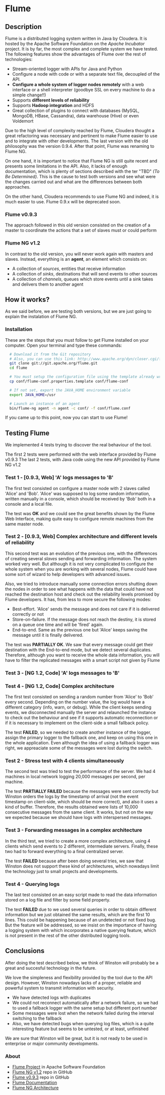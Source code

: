 Flume
===========================


## Description

Flume is a distributed logging system written in Java by Cloudera. It is hosted by the Apache Software Foundation on the *Apache Incubator* project. It is by far, the most complex and complete system we have tested. The following features show the advantages of Flume over the rest of technologies:

* Stream-oriented logger with APIs for Java and Python
* Configure a node with code or with a separate text file, decoupled of the API.
* **Configure a whole system of logger nodes remotely** with a web interface or a shell interpreter (goodbye SSL on every machine to do a simple change!!)
* Supports **different levels of reliability**
* Supports **Hadoop integration** and HDFS
* Great collection of plugins to connect with databases (MySQL, MongoDB, HBase, Cassandra), data warehouse (Hive) or even Voldemort

Due to the high level of complexity reached by Flume, Cloudera thought a great refactoring was necessary and pertinent to make Flume easier to use and to integrate with other developments. The last version with the old philosophy was the version 0.9.4. After that point, Flume was renaming to Flume NG.

On one hand, it is important to notice that Flume NG is still quite recent and presents some limitations in the API. Also, it lacks of enough documentation, which is plenty of sections described with the ter "TBD" *(To Be Determined)*.
This is the cause to test both versions and see what were the changes carried out and what are the differences between both approaches.

On the other hand, Cloudera recommends to use Flume NG and indeed, it is much easier to use. Flume 0.9.x will be deprecated soon.


### Flume v0.9.3

The approach followed in this old version consisted on the creation of a
master to coordinate the actions that a set of slaves must or could perform


### Flume NG v1.2

In contrast to the old version, you will never work again with masters and
slaves. Instead, everything is an **agent**, an element which consists on:
* A collection of *sources*,  entities that receive information
* A collection of *sinks*, destinations that will send events to other sources
* A collection of *channels*, queues which store events until a sink
  takes and delivers them to another agent


## How it works?

As we said before, we are testing both versions, but we are just going to explain the instalation of Flume NG.


### Installation

These are the steps that you must follow to get Flume installed on your computer.
Open your terminal and type these commands:

```bash
  # Download it from the Git repository
  # Also, you can use this link: http://www.apache.org/dyn/closer.cgi/flume/1.2.0/apache-flume-1.2.0.tar.gz
  git clone git://git.apache.org/flume.git
  cd flume

  # You must setup the configuration file using the template already written
  cp conf/flume-conf.properties.template conf/flume-conf

  # If not set, export the JAVA_HOME environment variable
  export JAVA_HOME=/usr

  # Launch an instance of an agent
  bin/flume-ng agent -n agent -c conf/ -f conf/flume.conf
```

If you came up to this point, now you can start to use Flume!


## Testing Flume

We implemented 4 tests trying to discover the real behaviour of the tool.

The first 2 tests were performed with the web interface provided by Flume v0.9.3
The last 2 tests, with Java code using the new API provided by Flume NG v1.2


### Test 1 - [0.9.3, Web] 'A' logs messages to 'B'

The first test consisted on configure a master node with 2 slaves called 'Alice' and 'Bob'. 
'Alice' was supposed to log some random information, written manually in a console, which should be received by 'Bob' both in a console and a local file.

The test was **OK** and we could see the great benefits shown by the Flume Web Interface, making quite easy to configure remote machines from the same master node.


### Test 2 - [0.9.3, Web] Complex architecture and different levels of reliability

This second test was an evolution of the previous one, with the differences of creating several *slaves* sending and forwarding information.
The system worked very well. But although it is not very complicated to configure the whole system when you are working with several nodes, Flume could have some sort of wizard to help developers with advanced issues.

Also, we tried to introduce manually some connection errors shutting down the nodes in order to see what happens with the data that could have not reached the destination host and check out the reliability levels promised by Flume developers.
It has, from less to more secure the following modes:

* Best-effort. 'Alice' sends the message and does not care if it is delivered correctly or not
* Store-on-failure. If the message does not reach the destiny, it is stored on a queue one time and will be 'fired' again.
* End-to-end. Same as the previous one but 'Alice' keeps saving the message until it is finally delivered.

The test was **PARTIALLY OK**. We saw that every message could get their destination with the End-to-end mode, but we detect several duplicates. Therefore, although you want to receive the whole data information, you will have to filter the replicated messages with a smart script not given by Flume


### Test 3 - [NG 1.2, Code] 'A' logs messages to 'B'



### Test 4 - [NG 1.2, Code] Complex architecture



The first test consisted on sending a random number from 'Alice' to 'Bob' every second. Depending on the number value, the log would have a different category (info, warn, or debug). While the client keeps sending events, we disconnected manually the server and relaunched the instance to check out the behaviour and see if it supports automatic reconnection or if it is necessary to implement on the client-side a small fallback policy.

The test **FAILED**, so we needed to create another instance of the logger, assign the primary logger to the fallback one, and keep on using this one in the whole application. Even although the idea of using a fallback logger was right, we appreaciate some of the messages were lost during the switch.


### Test 2 - Stress test with 4 clients simultaneously
The second test was tried to test the performance of the server. We had 4
machines in local network logging 20,000 messages per second, per machine.

The test **PARTIALLY FAILED** because the messages were sent correctly but
Winston orders the logs by the timestamp of arrival (not the event timestamp on client-side, which should be more correct), and also it uses a kind of buffer. Therefore, the results obtained were lists of 10,000 consecutive messages from the same client. It works, but not on the way we expected because we should have logs with interspersed messages.


### Test 3 - Forwarding messages in a complex architecture
In the third test, we tried to create a more complex architecture, using 4
clients which send events to 2 different, intermediate servers. Finally, these
two had to forward everything to a final centralized server.

The test **FAILED** because after been doing several tries, we saw that
Winston does not support these kind of architectures, which nowadays limit the
technology just to small projects and developments.


### Test 4 - Querying logs
The last test consisted on an easy script made to read the data information stored on a log file and filter by some field property.

The test **FAILED** due to we used several queries in order to obtain different information but we just obtained the same results, which are the first 10 lines. This could be happening because of an undetected or not fixed bug. But the feature will be addressed, so we insist on the importance of having a logging system with which incorporates a native querying feature, which is not present in the rest of the other distributed logging tools.



## Conclusions

After doing the test described below, we think of Winston will probably be a great and succesful technology in the future.

We love the simpleness and flexibility provided by the tool due to the API
design. However, Winston nowadays lacks of a proper, reliable and powerful system to
transmit information with security.

* We have detected logs with duplicates
* We could not reconnect automatically after a network failure, so we had to
  used a fallback logger with the same setup but different port number
* Some messages were lost when the network failed during the interval switching to the fallback
* Also, we have detected bugs when querying log files, which is a quite
  interesting feature but seems to be untested, or at least, unfinished

We are sure that Winston will be great, but it is not ready to be used in
enterprise or major community developments.


### About

- [Flume Project](http://flume.apache.org/) in Apache Software Foundation
- [Flume NG v1.2](https://github.com/cloudera/flume-ng) repo in GitHub
- [Flume v0.9.3](https://github.com/cloudera/flume) repo in GitHub
- [Flume Documentation](http://flume.apache.org/documentation.html)
- [Flume NG Architecture](http://www.cloudera.com/blog/2011/12/apache-flume-architecture-of-flume-ng-2/)

